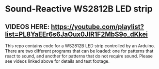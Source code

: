 # Sound-Reactive WS2812B LED strip
## VIDEOS HERE: https://youtube.com/playlist?list=PL8YaEEr6s6JaOux0JIR1F2MbS9o_dKkei
This repo contains code for a WS2812B LED strip controlled by an Arduino. There are two different programs that can be loaded: one for patterns that react to sound, and another for patterns that do not require sound. Please see videos linked above for details and test footage.
